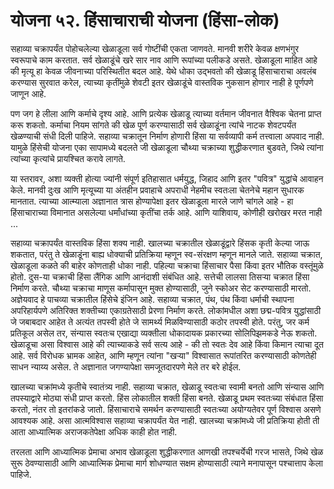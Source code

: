 # योजना ५२. हिंसाचाराची योजना (हिंसा-लोक)

सहाव्या चक्रापर्यंत पोहोचलेल्या खेळाडूला सर्व गोष्टींची एकता जाणवते. मानवी शरीरे केवळ क्षणभंगुर स्वरूपाचे काम करतात. सर्व खेळाडूंचे खरे सार नाव आणि रूपांच्या पलीकडे असते. खेळाडूला माहित आहे की मृत्यू हा केवळ जीवनाच्या परिस्थितीत बदल आहे. येथे धोका उद्भवतो की खेळाडू हिंसाचाराचा अवलंब करण्यास सुरवात करेल, त्याच्या कृतींमुळे शेवटी इतर खेळाडूंचे वास्तविक नुकसान होणार नाही हे पूर्णपणे जाणून आहे.

पण जग हे लीला आणि कर्माचे दृश्य आहे. आणि प्रत्येक खेळाडू त्याच्या वर्तमान जीवनात वैश्विक चेतना प्राप्त करू शकतो. कर्माचा नियम सांगते की खेळ पूर्ण करण्यासाठी सर्व खेळाडूंना त्यांचे नाटक शेवटपर्यंत खेळण्याची संधी दिली पाहिजे. सहाव्या चक्रातून निर्माण होणारी हिंसा या सर्वव्यापी कर्म तत्त्वाला अपवाद नाही. यामुळे हिंसेची योजना एका सापामध्ये बदलते जी खेळाडूला चौथ्या चक्राच्या शुद्धीकरणात बुडवते, जिथे त्यांना त्यांच्या कृत्यांचे प्रायश्चित करावे लागते.

या स्तरावर, अशा व्यक्ती होत्या ज्यांनी संपूर्ण इतिहासात धर्मयुद्ध, जिहाद आणि इतर "पवित्र" युद्धांचे आवाहन केले. मानवी दुःख आणि मृत्यूच्या या अंतहीन प्रवाहाचे अपराधी नेहमीच स्वतःला चेतनेचे महान सुधारक मानतात. त्याच्या आत्म्याला अज्ञानात त्रास होण्यापेक्षा इतर खेळाडूला मारले जाणे चांगले आहे - हा हिंसाचाराच्या विमानात असलेल्या धर्मांधांच्या कृतींचा तर्क आहे. आणि याशिवाय, कोणीही खरोखर मरत नाही ...

सहाव्या चक्रापर्यंत वास्तविक हिंसा शक्य नाही. खालच्या चक्रातील खेळाडूंद्वारे हिंसक कृती केल्या जाऊ शकतात, परंतु ते खेळाडूंना बाह्य धोक्याची प्रतिक्रिया म्हणून स्व-संरक्षण म्हणून मानले जाते. सहाव्या चक्रात, खेळाडूला कळते की बाहेर कोणताही धोका नाही. पहिल्या चक्राचा हिंसाचार पैसा किंवा इतर भौतिक वस्तूंमुळे होतो. दुस-या चक्राची हिंसा लैंगिक आणि आनंदाशी संबंधित आहे. सत्तेची लालसा तिसऱ्या चक्रात हिंसा निर्माण करते. चौथ्या चक्राचा माणूस कर्मापासून मुक्त होण्यासाठी, जुने स्कोअर सेट करण्यासाठी मारतो. अज्ञेयवाद हे पाचव्या चक्रातील हिंसेचे इंजिन आहे. सहाव्या चक्रात, पंथ, पंथ किंवा धर्माची स्थापना अपरिहार्यपणे अतिरिक्त शक्तीच्या एकाग्रतेसाठी प्रेरणा निर्माण करते. लोकांमधील अशा छद्म-पवित्र युद्धांसाठी जे जबाबदार आहेत ते अत्यंत तपस्वी होते जे सामर्थ्य मिळविण्यासाठी कठोर तपस्वी होते. परंतु, जर कर्म प्रतिकूल असेल तर, संन्यास स्वतःच एखाद्या व्यक्तीला धोकादायक प्रकारच्या सोलिपिझमकडे नेऊ शकतो. खेळाडूचा असा विश्वास आहे की त्याच्याकडे सर्व सत्य आहे - की तो स्वतः देव आहे किंवा किमान त्याचा दूत आहे. सर्व विरोधक भ्रामक आहेत, आणि म्हणून त्यांना "खर्‍या" विश्वासात रूपांतरित करण्यासाठी कोणतेही साधन न्याय्य असेल. ते अज्ञानात जगण्यापेक्षा समजूतदारपणे मेले तर बरे होईल.

खालच्या चक्रांमध्ये कृतीचे स्वातंत्र्य नाही. सहाव्या चक्रात, खेळाडू स्वतःचा स्वामी बनतो आणि संन्यास आणि तपस्याद्वारे मोठ्या संधी प्राप्त करतो. हिंस लोकातील शक्ती हिंसा बनते. खेळाडू प्रथम स्वतःच्या संबंधात हिंसा करतो, नंतर तो इतरांकडे जातो. हिंसाचाराचे समर्थन करण्यासाठी स्वतःच्या अयोग्यतेवर पूर्ण विश्वास असणे आवश्यक आहे. असा आत्मविश्वास सहाव्या चक्रापर्यंत येत नाही. खालच्या चक्रांमध्ये जी प्रतिक्रिया होती ती आता आध्यात्मिक अराजकतेपेक्षा अधिक काही होत नाही.

तरलता आणि आध्यात्मिक प्रेमाचा अभाव खेळाडूला शुद्धीकरणात आणखी तपश्चर्येची गरज भासते, जिथे खेळ सुरू ठेवण्यासाठी आणि आध्यात्मिक प्रेमाचा मार्ग शोधण्यात सक्षम होण्यासाठी त्याने मनापासून पश्चात्ताप केला पाहिजे.
